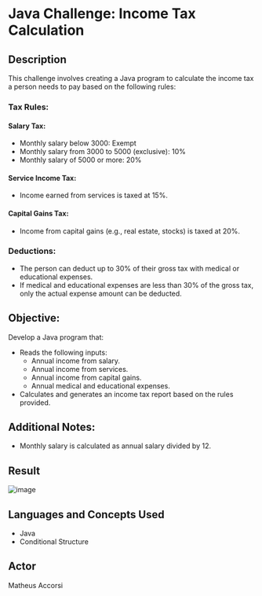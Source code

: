# Java Challenge: Income Tax Calculation

## Description
This challenge involves creating a Java program to calculate the income tax a person needs to pay based on the following rules:

### Tax Rules:

#### Salary Tax:
- Monthly salary below 3000: Exempt
- Monthly salary from 3000 to 5000 (exclusive): 10%
- Monthly salary of 5000 or more: 20%

#### Service Income Tax:
- Income earned from services is taxed at 15%.

#### Capital Gains Tax:
- Income from capital gains (e.g., real estate, stocks) is taxed at 20%.

### Deductions:
- The person can deduct up to 30% of their gross tax with medical or educational expenses.
- If medical and educational expenses are less than 30% of the gross tax, only the actual expense amount can be deducted.

## Objective:
Develop a Java program that:
- Reads the following inputs:
  - Annual income from salary.
  - Annual income from services.
  - Annual income from capital gains.
  - Annual medical and educational expenses.
- Calculates and generates an income tax report based on the rules provided.

## Additional Notes:
- Monthly salary is calculated as annual salary divided by 12.

## Result
![image](https://github.com/user-attachments/assets/07e2ad51-4011-433e-9243-979db9ce05ec)

## Languages ​​and Concepts Used
  - Java
  - Conditional Structure

## Actor
Matheus Accorsi
